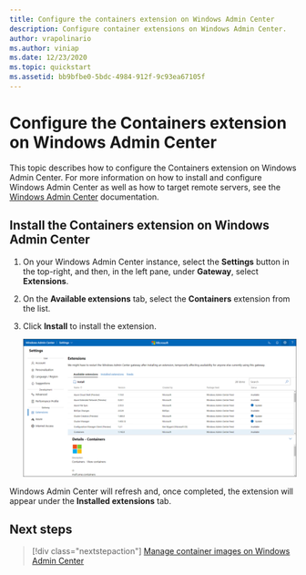 ```yaml
---
title: Configure the containers extension on Windows Admin Center
description: Configure container extensions on Windows Admin Center.
author: vrapolinario
ms.author: viniap
ms.date: 12/23/2020
ms.topic: quickstart
ms.assetid: bb9bfbe0-5bdc-4984-912f-9c93ea67105f
---
```

# Configure the Containers extension on Windows Admin Center

This topic describes how to configure the Containers extension on Windows Admin Center. For more information on how to install and configure Windows Admin Center as well as how to target remote servers, see the [Windows Admin Center](/windows-server/manage/windows-admin-center/overview) documentation.

## Install the Containers extension on Windows Admin Center

1. On your Windows Admin Center instance, select the **Settings** button in the top-right, and then, in the left pane, under **Gateway**, select **Extensions**.
2. On the **Available extensions** tab, select the **Containers** extension from the list.
3. Click **Install** to install the extension.

   ![Containers extension](./media/wac-extension.png)

Windows Admin Center will refresh and, once completed, the extension will appear under the **Installed extensions** tab.

## Next steps

> [!div class="nextstepaction"]
> [Manage container images on Windows Admin Center](./wac-manage.md)